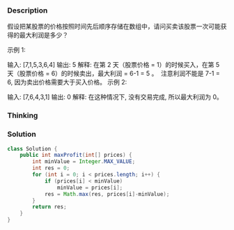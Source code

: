 ### Description

假设把某股票的价格按照时间先后顺序存储在数组中，请问买卖该股票一次可能获得的最大利润是多少？

 

示例 1:

输入: [7,1,5,3,6,4]
输出: 5
解释: 在第 2 天（股票价格 = 1）的时候买入，在第 5 天（股票价格 = 6）的时候卖出，最大利润 = 6-1 = 5 。
​     注意利润不能是 7-1 = 6, 因为卖出价格需要大于买入价格。
示例 2:

输入: [7,6,4,3,1]
输出: 0
解释: 在这种情况下, 没有交易完成, 所以最大利润为 0。

### Thinking



### Solution
```java
class Solution {
    public int maxProfit(int[] prices) {
        int minValue = Integer.MAX_VALUE;
        int res = 0;
        for (int i = 0; i < prices.length; i++) {
            if (prices[i] < minValue)
                minValue = prices[i];
            res = Math.max(res, prices[i]-minValue);
        }
        return res;
    }
}
```